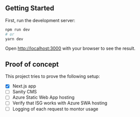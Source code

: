 ## Getting Started

First, run the development server:

```bash
npm run dev
# or
yarn dev
```

Open [http://localhost:3000](http://localhost:3000) with your browser to see the result.

## Proof of concept

This project tries to prove the following setup:

- [x] Next.js app
- [ ] Sanity CMS
- [ ] Azure Static Web App hosting
- [ ] Verify that ISG works with Azure SWA hosting
- [ ] Logging of each request to montor usage
